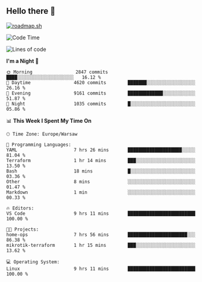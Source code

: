 ## Hello there 👋

[![roadmap.sh](https://roadmap.sh/card/wide/66979ceebf471856f5e911d3?variant=dark)](https://roadmap.sh)

<!--
**vrozaksen/vrozaksen** is a ✨ _special_ ✨ repository because its `README.md` (this file) appears on your GitHub profile.

Here are some ideas to get you started:

- 🔭 I’m currently working on ...
- 🌱 I’m currently learning ...
- 👯 I’m looking to collaborate on ...
- 🤔 I’m looking for help with ...
- 💬 Ask me about ...
- 📫 How to reach me: ...
- 😄 Pronouns: ...
- ⚡ Fun fact: ...
-->

<!--START_SECTION:waka-->
![Code Time](http://img.shields.io/badge/Code%20Time-99%20hrs%2017%20mins-blue)

![Lines of code](https://img.shields.io/badge/From%20Hello%20World%20I%27ve%20Written-905.0%20thousand%20lines%20of%20code-blue)

**I'm a Night 🦉** 

```text
🌞 Morning                2847 commits        ████░░░░░░░░░░░░░░░░░░░░░   16.12 % 
🌆 Daytime                4620 commits        ███████░░░░░░░░░░░░░░░░░░   26.16 % 
🌃 Evening                9161 commits        █████████████░░░░░░░░░░░░   51.87 % 
🌙 Night                  1035 commits        █░░░░░░░░░░░░░░░░░░░░░░░░   05.86 % 
```


📊 **This Week I Spent My Time On** 

```text
🕑︎ Time Zone: Europe/Warsaw

💬 Programming Languages: 
YAML                     7 hrs 26 mins       ████████████████████░░░░░   81.04 % 
Terraform                1 hr 14 mins        ███░░░░░░░░░░░░░░░░░░░░░░   13.50 % 
Bash                     18 mins             █░░░░░░░░░░░░░░░░░░░░░░░░   03.36 % 
Other                    8 mins              ░░░░░░░░░░░░░░░░░░░░░░░░░   01.47 % 
Markdown                 1 min               ░░░░░░░░░░░░░░░░░░░░░░░░░   00.33 % 

🔥 Editors: 
VS Code                  9 hrs 11 mins       █████████████████████████   100.00 % 

🐱‍💻 Projects: 
home-ops                 7 hrs 56 mins       ██████████████████████░░░   86.38 % 
mikrotik-terraform       1 hr 15 mins        ███░░░░░░░░░░░░░░░░░░░░░░   13.62 % 

💻 Operating System: 
Linux                    9 hrs 11 mins       █████████████████████████   100.00 % 
```


<!--END_SECTION:waka-->